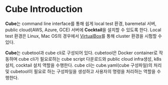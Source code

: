 # Cube Introduction

**Cube**는 command line interface를 통해 쉽게 local test 환경, baremetal 서버, public cloud\(AWS, Azure, GCE\) 서버에 **Cocktail**을 설치할 수 있도록 한다. Local test 환경은 Linux, Mac OS의 경우에서 [VirtualBox](https://www.virtualbox.org/)를 통해 cluster 환경을 시험할 수 있다.

**Cube**는 cubetool과 cube cli로 구성되어 있다. cubetool은 Docker container로 작동하며 cube cli가 필요로하는 cube script 다운로드와 public cloud infra생성, k8s 설치, cocktail 설치 역할을 수행한다. cube cli는 cube.yaml\(cube 구성파일\)의 처리 및 cubetool이 필요로 하는 구성파일을 생성하고 사용자의 명령을 처리하는 역할을 수행한다.

